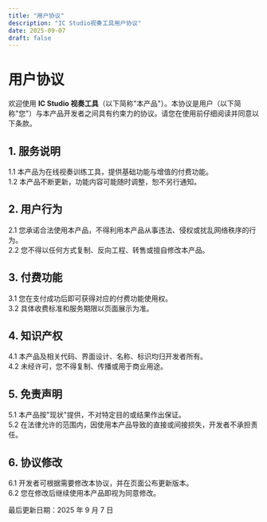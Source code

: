 ```yaml
---
title: "用户协议"
description: "IC Studio视奏工具用户协议"
date: 2025-09-07
draft: false
---
```


# 用户协议

欢迎使用 **IC Studio 视奏工具**（以下简称"本产品"）。本协议是用户（以下简称"您"）与本产品开发者之间具有约束力的协议。请您在使用前仔细阅读并同意以下条款。

## 1. 服务说明
1.1 本产品为在线视奏训练工具，提供基础功能与增值的付费功能。  
1.2 本产品不断更新，功能内容可能随时调整，恕不另行通知。  

## 2. 用户行为
2.1 您承诺合法使用本产品，不得利用本产品从事违法、侵权或扰乱网络秩序的行为。  
2.2 您不得以任何方式复制、反向工程、转售或擅自修改本产品。  

## 3. 付费功能
3.1 您在支付成功后即可获得对应的付费功能使用权。  
3.2 具体收费标准和服务期限以页面展示为准。  

## 4. 知识产权
4.1 本产品及相关代码、界面设计、名称、标识均归开发者所有。  
4.2 未经许可，您不得复制、传播或用于商业用途。  

## 5. 免责声明
5.1 本产品按"现状"提供，不对特定目的或结果作出保证。  
5.2 在法律允许的范围内，因使用本产品导致的直接或间接损失，开发者不承担责任。  

## 6. 协议修改
6.1 开发者可根据需要修改本协议，并在页面公布更新版本。  
6.2 您在修改后继续使用本产品即视为同意修改。  

最后更新日期：2025 年 9 月 7 日